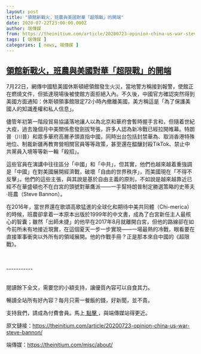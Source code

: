 ```yaml
---
layout: post
title: "領館新戰火，班農與美國對華「超限戰」的開端"
date: 2020-07-22T23:00:00.000Z
author: 端傳媒
from: https://theinitium.com/article/20200723-opinion-china-us-war-steve-bannon/
tags: [ 端傳媒 ]
categories: [ news, 端傳媒 ]
---
```

<!--1595458800000-->
[領館新戰火，班農與美國對華「超限戰」的開端](https://theinitium.com/article/20200723-opinion-china-us-war-steve-bannon/)
------

<div>
<section>  <article><p>7月22日，網傳中國駐美國休斯頓總領館發生火災，當地警方稱接到報警，使館正在燃燒文件，但抵達現場後被使館方面拒絕入內。不久後，中國官方確認突然得到美國方面通知：休斯頓領事館限定72小時內撤離美國，美方稱這是「為了保護美國人的知識產權和私人信息」。</p><p>儘管年初第一階段貿易協議落地讓人以為北京和華府會暫時握手言和，但隨着世紀大疫，過去幾個月中美關係愈發劍拔弩張，許多人認為新冷戰已經拉開帷幕。特朗普（川普）和眾多華府高層矛頭直指中國，同時出台包括封禁華為、取消香港特殊地位、制裁新疆再教育營相關官員等等政策，甚至還在醖釀封殺TikTok、禁止中共黨員入境等等新一輪「殺招」。</p><p>這些官員在演講中往往區分「中國」和「中共」，但其實，他們也越來越着重強調是「中國」在對美國展開經濟戰，破壞「自由的世界秩序」，而美國現在「不得不反擊」。他們的這些主張，與其說是基於自由主義的原則，不如說是越來越靠近已經不在華盛頓也不在白宮的頭號對華鷹派——一手幫特朗普制定勝選策略的史蒂夫·班農（Steve Bannon）。</p><p>在2016年，當世界還在歌頌高歌猛進的全球化和期待中美共同體（Chi-merica）的時候，班農卻拿着一本原本出版於1999年的中文書，成為了白宮新任主人最核心的智囊；雖然「出師未捷」的他早在2017年8月就離開白宮，但他的路線卻在如今前所未有地接近現實，在這個夏天一步一步實現——一場最熱的冷戰，眼看要在直接軍事衝突以外所有的領域展開。他的作戰手冊？正是那本來自中國的《超限戰》。</p>                                         <br><br>-----------<br><br><p>閱讀餘下全文，需要您的小額支持，讓優質內容可以自食其力。</p><p>暢讀全站所有好內容？每月只需一餐飯的錢，好新聞，並不貴。</p><p>支持我們，請成為付費會員。馬上<a href="https://theinitium.com/subscription/offers/"> 點擊 </a>，與端傳媒站得更近。</p></article>  <footer>          <p>        <span>原文鏈接：</span><a href="https://theinitium.com/article/20200723-opinion-china-us-war-steve-bannon/">https://theinitium.com/article/20200723-opinion-china-us-war-steve-bannon/</a>      </p>      <p>        <span>端傳媒：</span><a href="https://theinitium.com/misc/about/">https://theinitium.com/misc/about/</a>      </p>      </footer></section>
</div>
